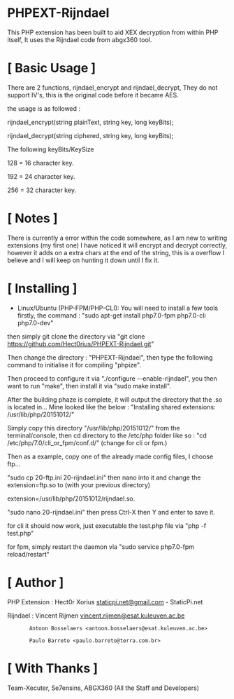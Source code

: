 # PHPEXT-Rijndael
This PHP extension has been built to aid XEX decryption from within PHP itself, It uses the Rijndael code from abgx360 tool.

# [ Basic Usage ]
There are 2 functions, rijndael_encrypt and rijndael_decrypt, They do not support IV's, this is the original code before 
it became AES.

the usage is as followed :

rijndael_encrypt(string plainText, string key, long keyBits);

rijndael_decrypt(string ciphered, string key, long keyBits);

The following keyBits/KeySize

128 = 16 character key.

192 = 24 character key.

256 = 32 character key.

# [ Notes ]
There is currently a error within the code somewhere, as I am new to writing extensions (my first one) I have noticed it will
encrypt and decrypt correctly, however it adds on a extra chars at the end of the string, this is a overflow I believe and
I will keep on hunting it down until I fix it.


# [ Installing ]
- Linux/Ubuntu (PHP-FPM/PHP-CLI):
You will need to install a few tools firstly, the command : "sudo apt-get install php7.0-fpm php7.0-cli php7.0-dev"

then simply git clone the directory via "git clone https://github.com/Hect0rius/PHPEXT-Rijndael.git" 

Then change the directory : "PHPEXT-Rijndael", then type the following command to initialise it for compiling "phpize".

Then proceed to configure it via "./configure --enable-rijndael", you then want to run "make", then install it via "sudo make install".

After the building phaze is complete, it will output the directory that the .so is located in... Mine looked like the below :
"Installing shared extensions:     /usr/lib/php/20151012/"

Simply copy this directory "/usr/lib/php/20151012/" from the terminal/console, then cd directory to the /etc/php folder like so :
"cd /etc/php/7.0/cli_or_fpm/conf.d/" (change for cli or fpm.)

Then as a example, copy one of the already made config files, I choose ftp...

"sudo cp 20-ftp.ini 20-rijndael.ini" then nano into it and change the extension=ftp.so to (with your previous directory)

extension=/usr/lib/php/20151012/rijndael.so.

"sudo nano 20-rijndael.ini" then press Ctrl-X then Y and enter to save it.

for cli it should now work, just executable the test.php file via "php -f test.php"

for fpm, simply restart the daemon via "sudo service php7.0-fpm reload/restart"

# [ Author ]
PHP Extension : Hect0r Xorius <staticpi.net@gmail.com> - StaticPi.net

Rijndael : Vincent Rijmen <vincent.rijmen@esat.kuleuven.ac.be>

           Antoon Bosselaers <antoon.bosselaers@esat.kuleuven.ac.be>
           
           Paulo Barreto <paulo.barreto@terra.com.br>
           
 # [ With Thanks ]
 Team-Xecuter, Se7ensins, ABGX360 (All the Staff and Developers)
